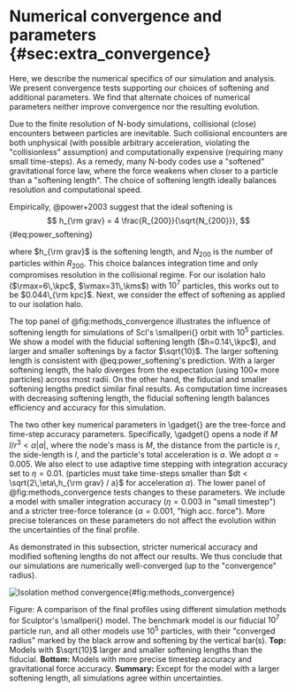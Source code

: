 # Numerical convergence and parameters {#sec:extra_convergence}

Here, we describe the numerical specifics of our simulation and analysis. We present convergence tests supporting our choices of softening and additional parameters. We find that alternate choices of numerical parameters neither improve convergence nor the resulting evolution. 

Due to the finite resolution of N-body simulations, collisional (close) encounters between particles are inevitable. Such collisional encounters are both unphysical (with possible arbitrary acceleration, violating the "collisionless" assumption) and computationally expensive (requiring many small time-steps). As a remedy, many N-body codes use a "softened" gravitational force law, where the force weakens when closer to a particle than a "softening length". The choice of softening length ideally balances resolution and computational speed.

Empirically, @power+2003 suggest that the ideal softening is
$$
h_{\rm grav} = 4 \frac{R_{200}}{\sqrt{N_{200}}},
$$ {#eq:power_softening}

where $h_{\rm grav}$ is the softening length, and $N_{200}$ is the number of particles within $R_{200}$. This choice balances integration time and only compromises resolution in the collisional regime. For our isolation halo ($\rmax=6\,\kpc$, $\vmax=31\,\kms$) with $10^7$ particles, this works out to be $0.044\,{\rm kpc}$. Next, we consider the effect of softening as applied to our isolation halo.

The top panel of @fig:methods_convergence illustrates the influence of softening length for simulations of Scl's \smallperi{} orbit with $10^5$ particles. We show a model with the fiducial softening length ($h=0.14\,\kpc$), and larger and smaller softenings by a factor $\sqrt{10}$. The larger softening length is consistent with @eq:power_softening's prediction. With a larger softening length, the halo diverges from the expectation (using $100\times$ more particles) across most radii. On the other hand, the fiducial and smaller softening lengths predict similar final results. As computation time increases with decreasing softening length, the fiducial softening length balances efficiency and accuracy for this simulation. 



The two other key numerical parameters in \gadget{} are the tree-force and time-step accuracy parameters.  Specifically, \gadget{} opens a node if $M\,l/r^3 < \alpha |a|$, where the node's mass is $M$, the distance from the particle is $r$, the side-length is $l$, and the particle's total acceleration is $a$. We adopt $\alpha =0.005$. We also elect to use adaptive time stepping with integration accuracy set to $\eta=0.01$. (particles must take time-steps smaller than $dt < \sqrt{2\,\eta\,h_{\rm grav} / a}$ for acceleration $a$).  The lower panel of @fig:methods_convergence tests changes to these parameters. We include a model with smaller integration accuracy ($\eta=0.003$ in "small timestep") and a stricter tree-force tolerance ($\alpha=0.001$, "high acc. force"). More precise tolerances on these parameters do not affect the evolution within the uncertainties of the final profile. 

As demonstrated in this subsection, stricter numerical accuracy and modified softening lengths do not affect our results. We thus conclude that our simulations are numerically well-converged (up to the "convergence" radius). 

![Isolation method convergence](figures/orbit_converg_methods.png){#fig:methods_convergence}

Figure: A comparison of the final profiles using different simulation methods for Sculptor's \smallperi{} model. The benchmark model is our fiducial $10^7$ particle run, and all other models use $10^5$ particles, with their "converged radius" marked by the black arrow and softening by the vertical bar(s). **Top:**  Models with $\sqrt{10}$ larger and smaller softening lengths than the fiducial. **Bottom:** Models with more precise timestep accuracy and gravitational force accuracy. **Summary:** Except for the model with a larger softening length, all simulations agree within uncertainties. 
